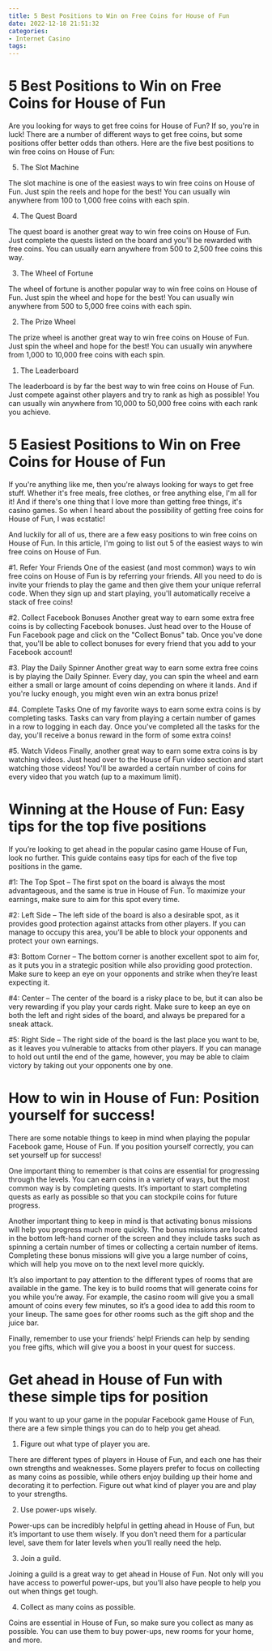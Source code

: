 ```yaml
---
title: 5 Best Positions to Win on Free Coins for House of Fun 
date: 2022-12-18 21:51:32
categories:
- Internet Casino
tags:
---
```



#  5 Best Positions to Win on Free Coins for House of Fun 

Are you looking for ways to get free coins for House of Fun? If so, you're in luck! There are a number of different ways to get free coins, but some positions offer better odds than others. Here are the five best positions to win free coins on House of Fun:

5. The Slot Machine

The slot machine is one of the easiest ways to win free coins on House of Fun. Just spin the reels and hope for the best! You can usually win anywhere from 100 to 1,000 free coins with each spin.

4. The Quest Board

The quest board is another great way to win free coins on House of Fun. Just complete the quests listed on the board and you'll be rewarded with free coins. You can usually earn anywhere from 500 to 2,500 free coins this way.

3. The Wheel of Fortune

The wheel of fortune is another popular way to win free coins on House of Fun. Just spin the wheel and hope for the best! You can usually win anywhere from 500 to 5,000 free coins with each spin.

2. The Prize Wheel

The prize wheel is another great way to win free coins on House of Fun. Just spin the wheel and hope for the best! You can usually win anywhere from 1,000 to 10,000 free coins with each spin.

1. The Leaderboard

The leaderboard is by far the best way to win free coins on House of Fun. Just compete against other players and try to rank as high as possible! You can usually win anywhere from 10,000 to 50,000 free coins with each rank you achieve.

#  5 Easiest Positions to Win on Free Coins for House of Fun 

If you're anything like me, then you're always looking for ways to get free stuff. Whether it's free meals, free clothes, or free anything else, I'm all for it! And if there's one thing that I love more than getting free things, it's casino games. So when I heard about the possibility of getting free coins for House of Fun, I was ecstatic!

And luckily for all of us, there are a few easy positions to win free coins on House of Fun. In this article, I'm going to list out 5 of the easiest ways to win free coins on House of Fun.

#1. Refer Your Friends 
One of the easiest (and most common) ways to win free coins on House of Fun is by referring your friends. All you need to do is invite your friends to play the game and then give them your unique referral code. When they sign up and start playing, you'll automatically receive a stack of free coins!

#2. Collect Facebook Bonuses 
Another great way to earn some extra free coins is by collecting Facebook bonuses. Just head over to the House of Fun Facebook page and click on the "Collect Bonus" tab. Once you've done that, you'll be able to collect bonuses for every friend that you add to your Facebook account!

#3. Play the Daily Spinner 
Another great way to earn some extra free coins is by playing the Daily Spinner. Every day, you can spin the wheel and earn either a small or large amount of coins depending on where it lands. And if you're lucky enough, you might even win an extra bonus prize!

#4. Complete Tasks 
One of my favorite ways to earn some extra coins is by completing tasks. Tasks can vary from playing a certain number of games in a row to logging in each day. Once you've completed all the tasks for the day, you'll receive a bonus reward in the form of some extra coins!

#5. Watch Videos 
Finally, another great way to earn some extra coins is by watching videos. Just head over to the House of Fun video section and start watching those videos! You'll be awarded a certain number of coins for every video that you watch (up to a maximum limit).

#  Winning at the House of Fun: Easy tips for the top five positions 

If you’re looking to get ahead in the popular casino game House of Fun, look no further. This guide contains easy tips for each of the five top positions in the game. 

#1: The Top Spot – The first spot on the board is always the most advantageous, and the same is true in House of Fun. To maximize your earnings, make sure to aim for this spot every time.

#2: Left Side – The left side of the board is also a desirable spot, as it provides good protection against attacks from other players. If you can manage to occupy this area, you’ll be able to block your opponents and protect your own earnings.

#3: Bottom Corner – The bottom corner is another excellent spot to aim for, as it puts you in a strategic position while also providing good protection. Make sure to keep an eye on your opponents and strike when they’re least expecting it.

#4: Center – The center of the board is a risky place to be, but it can also be very rewarding if you play your cards right. Make sure to keep an eye on both the left and right sides of the board, and always be prepared for a sneak attack.

#5: Right Side – The right side of the board is the last place you want to be, as it leaves you vulnerable to attacks from other players. If you can manage to hold out until the end of the game, however, you may be able to claim victory by taking out your opponents one by one.

#  How to win in House of Fun: Position yourself for success! 

There are some notable things to keep in mind when playing the popular Facebook game, House of Fun. If you position yourself correctly, you can set yourself up for success! 

One important thing to remember is that coins are essential for progressing through the levels. You can earn coins in a variety of ways, but the most common way is by completing quests. It’s important to start completing quests as early as possible so that you can stockpile coins for future progress.

Another important thing to keep in mind is that activating bonus missions will help you progress much more quickly. The bonus missions are located in the bottom left-hand corner of the screen and they include tasks such as spinning a certain number of times or collecting a certain number of items. Completing these bonus missions will give you a large number of coins, which will help you move on to the next level more quickly.

It’s also important to pay attention to the different types of rooms that are available in the game. The key is to build rooms that will generate coins for you while you’re away. For example, the casino room will give you a small amount of coins every few minutes, so it’s a good idea to add this room to your lineup. The same goes for other rooms such as the gift shop and the juice bar.

Finally, remember to use your friends’ help! Friends can help by sending you free gifts, which will give you a boost in your quest for success.

#  Get ahead in House of Fun with these simple tips for position

If you want to up your game in the popular Facebook game House of Fun, there are a few simple things you can do to help you get ahead.

1. Figure out what type of player you are.

There are different types of players in House of Fun, and each one has their own strengths and weaknesses. Some players prefer to focus on collecting as many coins as possible, while others enjoy building up their home and decorating it to perfection. Figure out what kind of player you are and play to your strengths.

2. Use power-ups wisely.

Power-ups can be incredibly helpful in getting ahead in House of Fun, but it’s important to use them wisely. If you don’t need them for a particular level, save them for later levels when you’ll really need the help.

3. Join a guild.

Joining a guild is a great way to get ahead in House of Fun. Not only will you have access to powerful power-ups, but you’ll also have people to help you out when things get tough.

4. Collect as many coins as possible.

Coins are essential in House of Fun, so make sure you collect as many as possible. You can use them to buy power-ups, new rooms for your home, and more.